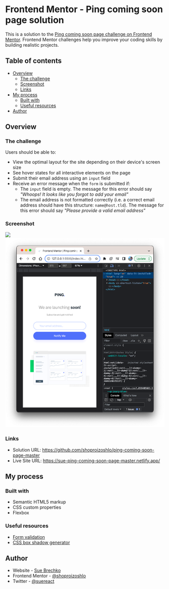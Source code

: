 # Frontend Mentor - Ping coming soon page solution

This is a solution to the [Ping coming soon page challenge on Frontend Mentor](https://www.frontendmentor.io/challenges/ping-single-column-coming-soon-page-5cadd051fec04111f7b848da). Frontend Mentor challenges help you improve your coding skills by building realistic projects.

## Table of contents

- [Overview](#overview)
  - [The challenge](#the-challenge)
  - [Screenshot](#screenshot)
  - [Links](#links)
- [My process](#my-process)
  - [Built with](#built-with)
  - [Useful resources](#useful-resources)
- [Author](#author)

## Overview

### The challenge

Users should be able to:

- View the optimal layout for the site depending on their device's screen size
- See hover states for all interactive elements on the page
- Submit their email address using an `input` field
- Receive an error message when the `form` is submitted if:
  - The `input` field is empty. The message for this error should say _"Whoops! It looks like you forgot to add your email"_
  - The email address is not formatted correctly (i.e. a correct email address should have this structure: `name@host.tld`). The message for this error should say _"Please provide a valid email address"_

### Screenshot

![](./screenshot-descktop.png)
![](./screenshot-mobile.png)

### Links

- Solution URL: https://github.com/shoproizoshlo/ping-coming-soon-page-master
- Live Site URL: https://sue-ping-coming-soon-page-master.netlify.app/

## My process

### Built with

- Semantic HTML5 markup
- CSS custom properties
- Flexbox

### Useful resources

- [Form validation](https://codepen.io/javascriptacademy-stash/pen/oNeNMNR)
- [CSS box shadow generator](https://generators.shecodes.io/css-box-shadow-generator)

## Author

- Website - [Sue Brechko](https://github.com/shoproizoshlo/)
- Frontend Mentor - [@shoproizoshlo](https://www.frontendmentor.io/profile/shoproizoshlo)
- Twitter - [@suereact](https://www.twitter.com/suereact)
